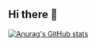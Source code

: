## Hi there 👋
[![Anurag's GitHub stats](https://github-readme-stats.vercel.app/api?username=liangzai-ff)](https://github.com/anuraghazra/github-readme-stats)
